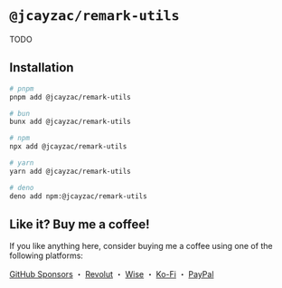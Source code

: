 # `@jcayzac/remark-utils`

TODO

## Installation

```sh
# pnpm
pnpm add @jcayzac/remark-utils

# bun
bunx add @jcayzac/remark-utils

# npm
npx add @jcayzac/remark-utils

# yarn
yarn add @jcayzac/remark-utils

# deno
deno add npm:@jcayzac/remark-utils
```

## Like it? Buy me a coffee!

If you like anything here, consider buying me a coffee using one of the following platforms:

[GitHub Sponsors](https://github.com/sponsors/jcayzac) ・ [Revolut](https://revolut.me/julienswap) ・ [Wise](https://wise.com/pay/me/julienc375) ・ [Ko-Fi](https://ko-fi.com/jcayzac) ・ [PayPal](https://paypal.me/jcayzac)
